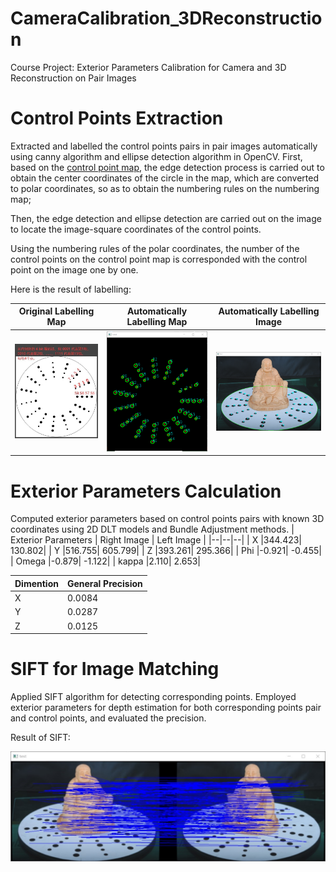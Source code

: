 # CameraCalibration_3DReconstruction
Course Project: Exterior Parameters Calibration for Camera and 3D Reconstruction on Pair Images

# Control Points Extraction
Extracted and labelled the control points pairs in pair images automatically using canny algorithm and ellipse detection algorithm in OpenCV.
First, based on the [control point map](Rule4ControlPoint.jpg), the edge detection process is carried out to obtain the center coordinates of the circle in the map, 
which are converted to polar coordinates, so as to obtain the numbering rules on the numbering map; 

Then, the edge detection and ellipse detection are carried out on the image to locate the image-square coordinates of the control points. 

Using the numbering rules of the polar coordinates, the number of the control points on the control point map is corresponded with the control point on the image one by one. 

Here is the result of labelling:

| Original Labelling Map | Automatically Labelling Map | Automatically Labelling Image |
|--|--|--|
| ![](Rule4ControlPoint.jpg) |![](/re_pics/label_re.png)| ![](/re_pics/label_re_1.png)|

# Exterior Parameters Calculation
Computed exterior parameters based on control points pairs with known 3D coordinates using 2D DLT models and Bundle Adjustment methods.
| Exterior Parameters | Right Image | Left Image |
|--|--|--|
| X |344.423| 130.802|
| Y |516.755| 605.799|
| Z |393.261| 295.366|
| Phi |-0.921| -0.455|
| Omega |-0.879| -1.122|
| kappa |2.110| 2.653|

| Dimention | General Precision |
|--|--|
| X |0.0084|
| Y |0.0287|
| Z |0.0125|

# SIFT for Image Matching
Applied SIFT algorithm for detecting corresponding points. Employed exterior parameters for depth estimation for both corresponding points pair and control points, and evaluated the precision.

Result of SIFT:

![](/re_pics/SIFT.jpg)




